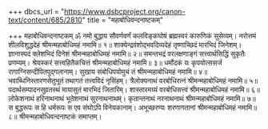 +++
dbcs_url = "https://www.dsbcproject.org/canon-text/content/685/2810"
title = "महाबोधिवन्दनाष्टकम्"

+++
महाबोधिवन्दनाष्टकम्
ॐ नमो बुद्धाय
सौवर्णवर्णं कलविङ्कघोषं ब्रह्मस्वरं कारुणिकं सुसेव्यम्। 
नरोत्तमं शीलविशुद्धदेहं श्रीमन्महाबोधिमहं नमामि॥ १॥
शाक्येन्द्रवंशोद्भवदिव्यदेहं तृष्णाच्छिदं मारभिदं जिनेशम्। 
ज्ञानास्पदं क्लेशभिदं दिनेशं श्रीमन्महाबोधिमहं नमामि॥ २॥
समन्तभद्रं वरलक्षणाङ्गं सत्त्वार्थसिद्धिं सुकृतैः प्रणम्यम्। 
श्रेयस्करं  सत्त्वहितैकचित्तं श्रीमन्महाबोधिमहं नमामि॥ ३॥
धर्मोदकं यः कृपयोत्ससर्ज रागाग्निसन्दीपितपुद्गलानाम्। 
सुखाय संबोधिपयोमुचं तं श्रीमन्महाबोधिमहं नमामि॥ ४॥
भवाब्धिनिस्तारणसेतुभूतं तथागतं तत्त्वविदं नृसिंहम्। 
त्रैलोक्यनाथं वरबोधिरत्नं श्रीमन्महाबोधिमहं नमामि॥ ५॥
पदार्थसम्पादनसुव्रतस्थं मायासुतं मारभिदं जितारिम्। 
शास्तारमग्र्यं वरबोधिसत्त्वं श्रीमन्महाबोधिमहं नमामि॥ ६॥
लोकेशनाथं हरिनाथनाथं भूतेशनाथं सुरनाथनाथम्। 
कृतान्तनाथं नरनाथनाथं श्रीमन्महाबोधिमहं नमामि॥ ७॥
स बुद्धरूपः स हि धर्मरूपः स एव संघोऽपि विनेयकानाम्। 
अभूच्छरण्यः शरणागतानां श्रीमन्महाबोधिमहं नमामि॥ ८॥
श्रीमन्महाबोधिवन्दनाष्टकं समाप्तम्।
